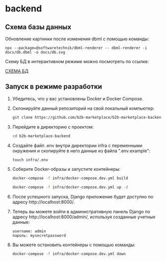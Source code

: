 # backend

## Схема базы данных
Обновление картинки после изменения dbml с помощью команды:
```
npx --package=@softwaretechnik/dbml-renderer -- dbml-renderer -i docs/db.dbml -o docs/db.svg
```

Схему БД в интерактивном режиме можно посмотреть по ссылке:

[СХЕМА БД](https://dbdiagram.io/d/64bb081202bd1c4a5e7f8c0b)


## Запуск в режиме разработки

1. Убедитесь, что у вас установлены Docker и Docker Compose.

2. Склонируйте данный репозиторий на свой локальный компьютер:

   ```bash
   git clone https://github.com/b2b-marketplace/b2b-marketplace-backend.git
   ```

3. Перейдите в директорию с проектом:

   ```bash
   cd b2b-marketplace-backend
   ```

4. Создайте файл .env внутри директории infra с переменными окружения 
и скопируйте в него данные из файла ".env.example":

   ```bash
   touch infra/.env
   ```

5. Соберите Docker-образы и запустите контейнеры:

   ```bash
   docker-compose -f infra/docker-compose.dev.yml build
   ```
   
   ```bash
   docker-compose -f infra/docker-compose.dev.yml up -d
   ```
6. После успешного запуска, Django приложение будет 
доступно по адресу http://localhost:8000/.

7. Теперь вы можете войти в административную панель Django
по адресу http://localhost:8000/admin/, 
используя созданные учетные данные:
   ```
   username: admin
   пароль: mysecretpassword
   ```
8. Вы можете остановить контейнеры с помощью команды:

   ```bash
   docker-compose -f infra/docker-compose.dev.yml down
   ```